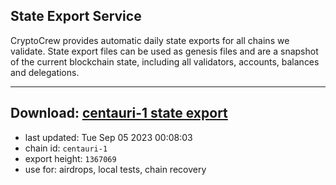 ## State Export Service
CryptoCrew provides automatic daily state exports for all chains we validate. State export files can be used as genesis files and are a snapshot of the current blockchain state, including all validators, accounts, balances and delegations.

---
**Download: [centauri-1 state export](https://dl.ccvalidators.com/SERVICE/composable/centauri-1_export_1367069.json)**
---

- last updated: Tue Sep 05 2023 00:08:03
- chain id: `centauri-1`
- export height: `1367069`
- use for: airdrops, local tests, chain recovery
